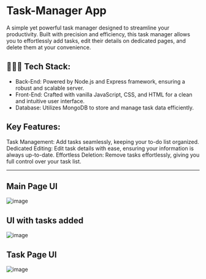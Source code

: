 # Task-Manager App
 A simple yet powerful task manager designed to streamline your productivity. Built with precision and efficiency, this task manager allows you to effortlessly add tasks, edit their details on dedicated pages, and delete them at your convenience.
 
## 🧑🏼‍💻 Tech Stack:

- Back-End: Powered by Node.js and Express framework, ensuring a robust and scalable server.
- Front-End: Crafted with vanilla JavaScript, CSS, and HTML for a clean and intuitive user interface.
- Database: Utilizes MongoDB to store and manage task data efficiently.

## Key Features:

Task Management: Add tasks seamlessly, keeping your to-do list organized.
Dedicated Editing: Edit task details with ease, ensuring your information is always up-to-date.
Effortless Deletion: Remove tasks effortlessly, giving you full control over your task list.

<hr> 

## Main Page UI
![image](https://user-images.githubusercontent.com/94763036/198716498-80818c14-f616-46d3-918f-f7642e83112d.png)

## UI with tasks added
![image](https://user-images.githubusercontent.com/94763036/198716975-4d16ad1e-01b9-40f1-95e4-7a325a9bd4d9.png)

## Task Page UI
![image](https://user-images.githubusercontent.com/94763036/198717214-af264ba0-b11d-4565-9e1b-bd3ea289c91a.png)

